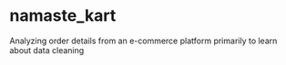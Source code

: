 # namaste_kart
Analyzing order details from an e-commerce platform primarily to learn about data cleaning
